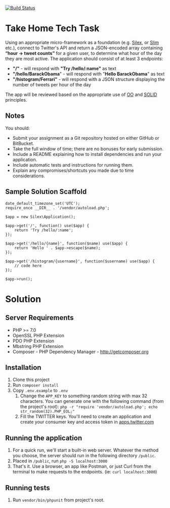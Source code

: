 [![Build Status](https://travis-ci.org/nicodebin/finder-tech-home-test.svg?branch=master)](https://travis-ci.org/nicodebin/finder-tech-home-test)

# Take Home Tech Task

Using an appropriate micro-framework as a foundation (e.g. [Silex](https://silex.symfony.com/), or [Slim](https://www.slimframework.com/) etc.), connect to
Twitter's API and return a JSON-encoded array containing **“hour -> tweet counts”** for a
given user, to determine what hour of the day they are most active. The application should
consist of at least 3 endpoints:

 * **"/"** - will respond with **"Try /hello/:name"** as text
 * **"/hello/BarackObama**" - will respond with "**Hello BarackObama**" as text
 * **"/histogram/Ferrari"** - will respond with a JSON structure displaying the number of tweets per hour of the day

The app will be reviewed based on the appropriate use of [OO](https://en.wikipedia.org/wiki/Object-oriented_programming#Features) and [SOLID](https://en.wikipedia.org/wiki/SOLID_(object-oriented_design)) principles.

## Notes

You should:
 * Submit your assignment as a Git repository hosted on either GitHub or BitBucket.
 * Take the full window of time; there are no bonuses for early submission.
 * Include a README explaining how to install dependencies and run your application.
 * Include automatic tests and instructions for running them.
 * Explain any compromises/shortcuts you made due to time considerations.

## Sample Solution Scaffold

```
date_default_timezone_set('UTC');
require_once __DIR__ . '/vendor/autoload.php';

$app = new Silex\Application();

$app->get('/', function() use($app) {
    return 'Try /hello/:name';
});

$app->get('/hello/{name}', function($name) use($app) {
    return 'Hello ' . $app->escape($name);
});

$app->get('/histogram/{username}', function($username) use($app) {
    // code here
});

$app->run();
```

# Solution
## Server Requirements

 * PHP >= 7.0
 * OpenSSL PHP Extension
 * PDO PHP Extension
 * Mbstring PHP Extension
 * Composer - PHP Dependency Manager - http://getcomposer.org
 
## Installation

1. Clone this project
2. Run `composer install`
3. Copy `.env.example` to `.env`
    1. Change the `APP_KEY` to something random string with max 32 characters. You can generate one with the following command (from the project's root): `php -r "require 'vendor/autoload.php'; echo str_random(32).PHP_EOL;"`
    2. Fill the TWITTER keys. You'll need to create an application and create your consumer key and access token in [apps.twitter.com](https://apps.twitter.com/)
 
## Running the application

1. For a quick run, we'll start a built-in web server. Whatever the method you choose, the server should run in the following directory `/public`.
2. Placed in `/public`, run `php -S localhost:3000`
3. That's it. Use a browser, an app like Postman, or just Curl from the terminal to make requests to the endpoints. (ie: `curl localhost:3000`)

## Running tests

1. Run `vendor/bin/phpunit` from project's root. 